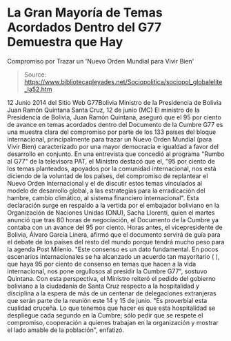 # La Gran Mayoría de Temas Acordados Dentro del G77 Demuestra que Hay 
Compromiso por Trazar un 'Nuevo Orden Mundial para Vivir Bien'

> Source: https://www.bibliotecapleyades.net/Sociopolitica/sociopol_globalelite_la52.htm

12 Junio 2014
del Sitio Web
G77Bolivia
Ministro de la
Presidencia de Bolivia
Juan Ramón Quintana
Santa Cruz, 12 de junio (MC)
El ministro de la Presidencia de Bolivia,
Juan Ramón Quintana, aseguró que el 95 por ciento de avance en temas
acordados dentro del
Documento de la Cumbre G77 es una muestra
clara del compromiso por parte de los 133 países del bloque internacional,
principalmente para trazar un Nuevo Orden Mundial (para Vivir Bien)
caracterizado por una mayor democracia e igualdad a favor del desarrollo en
conjunto.
En una entrevista que concedió al programa "Rumbo al G77" de la televisora
PAT, el Ministro destacó que el,
"95 por ciento de los temas planteados,
apoyados por la comunidad internacional, nos está diciendo de la
voluntad de los países, del compromiso de replantear el Nuevo Orden
Internacional y el de discutir estos temas vinculados al modelo de
desarrollo global, a las estrategias para la erradicación del hambre,
cambio climático, al sistema financiero internacional".
Esta declaración surge en respaldo a la vertida
por el embajador boliviano en la Organización de Naciones Unidas (ONU),
Sacha Llorenti, quien el martes anunció que tras 80 horas de
negociación, el Documento de la Cumbre ya contaba con un avance
del 95 por ciento.
Horas antes, el vicepresidente de Bolivia,
Álvaro García Linera, afirmó que el documento servirá de guía para el
debate de los países del resto del mundo porque tendrá mucho peso para la
agenda Post Milenio.
"Este consenso es un dato fundamental.
En pocos escenarios internacionales se ha
alcanzado un acuerdo tan mayoritario (
), que haya 95 por ciento de
consenso en temas que hacen a la vida internacional, nos pone orgullosos
al presidir la
Cumbre G77", sostuvo Quintana.
Con esta perspectiva, el Ministro reiteró el
pedido del gobierno boliviano a la ciudadanía de Santa Cruz respecto a la
hospitalidad y disciplina a la espera de más de un centenar de delegaciones
extranjeras que serán parte de la reunión este 14 y 15 de junio.
"Es proverbial esta cualidad cruceña.
Lo que tenemos que hacer es que esta
hospitalidad se despliegue cada segundo en la Cumbre; sólo pedir que se
respete el compromiso, cooperación a quienes trabajan en la organización
y mostrar el lado amable de la población", enfatizó.
